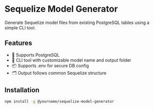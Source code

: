 # Sequelize Model Generator

Generate Sequelize model files from existing PostgreSQL tables using a simple CLI tool.

## Features
- 🎯 Supports PostgreSQL
- 🧱 CLI tool with customizable model name and output folder
- 📦 Supports .env for secure DB config
- 🗂 Output follows common Sequelize structure

## Installation

```bash
npm install -g @yourname/sequelize-model-generator
